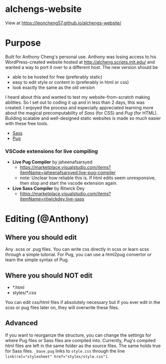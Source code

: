 # alchengs-website

View at https://leoncheng57.github.io/alchengs-website/

# Purpose

Built for Anthony Cheng's personal use. Anthony was losing access to his WordPress-created website hosted at http://alcheng.scripts.mit.edu/ and wanted a way to port it over to a different host. The new version should be 
- able to be hosted for free (preferably static)
- easy to edit style or content in (preferably in html or css)
- look exactly the same as the old version

I heard about this and wanted to test my website-from-scratch making abilities. So I set out to coding it up and in less than 2 days, this was created. I enjoyed the process and especially appreciated learning more about the magical precomputability of *Sass* (for CSS) and *Pug* (for HTML). Building scalable and well-designed static websites is made so much easier with these free tools.

- [Sass](https://sass-lang.com/guide)
- [Pug](https://pugjs.org/api/getting-started.html)

### VSCode extensions for live compiling
- **Live Pug Compiler** by jaheenafsarsyed 
    - https://marketplace.visualstudio.com/items?itemName=jaheenafsarsyed.live-pug-compiler
    - note: Unclear how reliable this is. If html edits seem unresponsive, then stop and start the vscode extension again.
- **Live Sass Compiler** by Ritwick Dey 
    - https://marketplace.visualstudio.com/items?itemName=ritwickdey.live-sass

# Editing (@Anthony)

## Where you should edit
Any .scss or .pug files. You can write css directly in scss or learn scss through a simple tutorial. For Pug, you can use a html2pug convertor or learn the simple syntax of Pug.

## Where you should NOT edit
- *.html
- styles/*.css

You can edit css/html files if absolutely necessary but if you ever edit in the scss or pug files later on, they will overwrite these files.

## Advanced

If you want to reorganize the structure, you can change the settings for where Pug files or Sass files are compiled into. Currently, Pug's compiled html files are left in the same folder as the source files. The same holds true for Sass files. `_base.pug` links to `style.css` through the line `link(rel="stylesheet" href="styles/style.css")`.
